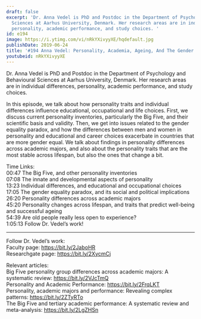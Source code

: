 ```yaml
---
draft: false
excerpt: 'Dr. Anna Vedel is PhD and Postdoc in the Department of Psychology and Behavioural
  Sciences at Aarhus University, Denmark. Her research areas are in individual differences,
  personality, academic performance, and study choices. '
id: e194
image: https://i.ytimg.com/vi/nRkYXivyyXE/hqdefault.jpg
publishDate: 2019-06-24
title: '#194 Anna Vedel: Personality, Academia, Ageing, And The Gender Equality Paradox'
youtubeid: nRkYXivyyXE
---
```

Dr. Anna Vedel is PhD and Postdoc in the Department of Psychology and Behavioural Sciences at Aarhus University, Denmark. Her research areas are in individual differences, personality, academic performance, and study choices. 

In this episode, we talk about how personality traits and individual differences influence educational, occupational and life choices. First, we discuss current personality inventories, particularly the Big Five, and their scientific basis and validity. Then, we get into issues related to the gender equality paradox, and how the differences between men and women in personality and educational and career choices exacerbate in countries that are more gender equal. We talk about findings in personality differences across academic majors, and also about the personality traits that are the most stable across lifespan, but also the ones that change a bit.

Time Links:  
00:47  The Big Five, and other personality inventories  
07:08  The innate and developmental aspects of personality                                                 
13:23  Individual differences, and educational and occupational choices                                                
17:05  The gender equality paradox, and its social and political implications                                                  
26:20  Personality differences across academic majors                                               
45:20  Personality changes across lifespan, and traits that predict well-being and successful ageing                                                
54:39  Are old people really less open to experience?                         
1:05:13  Follow Dr. Vedel’s work!

---

Follow Dr. Vedel’s work:  
Faculty page: https://bit.ly/2JaboHR  
Researchgate page: https://bit.ly/2XycmCj

Relevant articles:  
Big Five personality group differences across academic majors: A systematic review: https://bit.ly/2VJcTmQ  
Personality and Academic Performance: https://bit.ly/2FrqLKT  
Personality, academic majors and performance: Revealing complex patterns: https://bit.ly/2ZTyRTo  
The Big Five and tertiary academic performance: A systematic review and meta-analysis: https://bit.ly/2LgZHSn
